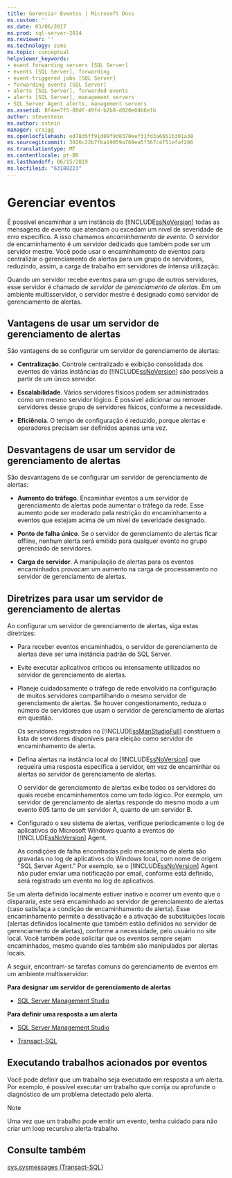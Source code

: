 ```yaml
---
title: Gerenciar Eventos | Microsoft Docs
ms.custom: ''
ms.date: 03/06/2017
ms.prod: sql-server-2014
ms.reviewer: ''
ms.technology: ssms
ms.topic: conceptual
helpviewer_keywords:
- event forwarding servers [SQL Server]
- events [SQL Server], forwarding
- event-triggered jobs [SQL Server]
- forwarding events [SQL Server]
- alerts [SQL Server], forwarded events
- alerts [SQL Server], management servers
- SQL Server Agent alerts, management servers
ms.assetid: 8f4ee7f5-80df-49fd-b2b8-d020e04b6e1b
author: stevestein
ms.author: sstein
manager: craigg
ms.openlocfilehash: ed78d5ff91d09f9d8370eef31fd3a6651b301a38
ms.sourcegitcommit: 3026c22b7fba19059a769ea5f367c4f51efaf286
ms.translationtype: MT
ms.contentlocale: pt-BR
ms.lasthandoff: 06/15/2019
ms.locfileid: "63188223"
---
```

# <a name="manage-events"></a>Gerenciar eventos
  É possível encaminhar a um instância do [!INCLUDE[ssNoVersion](../../includes/ssnoversion-md.md)] todas as mensagens de evento que atendam ou excedam um nível de severidade de erro específico. A isso chamamos *encaminhamento de evento*. O servidor de encaminhamento é um servidor dedicado que também pode ser um servidor mestre. Você pode usar o encaminhamento de eventos para centralizar o gerenciamento de alertas para um grupo de servidores, reduzindo, assim, a carga de trabalho em servidores de intensa utilização.  
  
 Quando um servidor recebe eventos para um grupo de outros servidores, esse servidor é chamado de *servidor de gerenciamento de alertas*. Em um ambiente multisservidor, o servidor mestre é designado como servidor de gerenciamento de alertas.  
  
## <a name="advantages-of-using-an-alerts-management-server"></a>Vantagens de usar um servidor de gerenciamento de alertas  
 São vantagens de se configurar um servidor de gerenciamento de alertas:  
  
-   **Centralização**. Controle centralizado e exibição consolidada dos eventos de várias instâncias do [!INCLUDE[ssNoVersion](../../includes/ssnoversion-md.md)] são possíveis a partir de um único servidor.  
  
-   **Escalabilidade**. Vários servidores físicos podem ser administrados como um mesmo servidor lógico. É possível adicionar ou remover servidores desse grupo de servidores físicos, conforme a necessidade.  
  
-   **Eficiência**. O tempo de configuração é reduzido, porque alertas e operadores precisam ser definidos apenas uma vez.  
  
## <a name="disadvantages-of-using-an-alerts-management-server"></a>Desvantagens de usar um servidor de gerenciamento de alertas  
 São desvantagens de se configurar um servidor de gerenciamento de alertas:  
  
-   **Aumento do tráfego**. Encaminhar eventos a um servidor de gerenciamento de alertas pode aumentar o tráfego da rede. Esse aumento pode ser moderado pela restrição do encaminhamento a eventos que estejam acima de um nível de severidade designado.  
  
-   **Ponto de falha único**. Se o servidor de gerenciamento de alertas ficar offline, nenhum alerta será emitido para qualquer evento no grupo gerenciado de servidores.  
  
-   **Carga de servidor**. A manipulação de alertas para os eventos encaminhados provocam um aumento na carga de processamento no servidor de gerenciamento de alertas.  
  
## <a name="guidelines-for-using-an-alerts-management-server"></a>Diretrizes para usar um servidor de gerenciamento de alertas  
 Ao configurar um servidor de gerenciamento de alertas, siga estas diretrizes:  
  
-   Para receber eventos encaminhados, o servidor de gerenciamento de alertas deve ser uma instância padrão do SQL Server.  
  
-   Evite executar aplicativos críticos ou intensamente utilizados no servidor de gerenciamento de alertas.  
  
-   Planeje cuidadosamente o tráfego de rede envolvido na configuração de muitos servidores compartilhando o mesmo servidor de gerenciamento de alertas. Se houver congestionamento, reduza o número de servidores que usam o servidor de gerenciamento de alertas em questão.  
  
     Os servidores registrados no [!INCLUDE[ssManStudioFull](../../includes/ssmanstudiofull-md.md)] constituem a lista de servidores disponíveis para eleição como servidor de encaminhamento de alerta.  
  
-   Defina alertas na instância local do [!INCLUDE[ssNoVersion](../../includes/ssnoversion-md.md)] que requeira uma resposta específica a servidor, em vez de encaminhar os alertas ao servidor de gerenciamento de alertas.  
  
     O servidor de gerenciamento de alertas exibe todos os servidores do quais recebe encaminhamentos como um todo lógico. Por exemplo, um servidor de gerenciamento de alertas responde do mesmo modo a um evento 605 tanto de um servidor A, quanto de um servidor B.  
  
-   Configurado o seu sistema de alertas, verifique periodicamente o log de aplicativos do Microsoft Windows quanto a eventos do [!INCLUDE[ssNoVersion](../../includes/ssnoversion-md.md)] Agent.  
  
     As condições de falha encontradas pelo mecanismo de alerta são gravadas no log de aplicativos do Windows local, com nome de origem "SQL Server Agent." Por exemplo, se o [!INCLUDE[ssNoVersion](../../includes/ssnoversion-md.md)] Agent não puder enviar uma notificação por email, conforme está definido, será registrado um evento no log de aplicativos.  
  
 Se um alerta definido localmente estiver inativo e ocorrer um evento que o dispararia, este será encaminhado ao servidor de gerenciamento de alertas (caso satisfaça a condição de encaminhamento de alerta). Esse encaminhamento permite a desativação e a ativação de substituições locais (alertas definidos localmente que também estão definidos no servidor de gerenciamento de alertas), conforme a necessidade, pelo usuário no site local. Você também pode solicitar que os eventos sempre sejam encaminhados, mesmo quando eles também são manipulados por alertas locais.  
  
 A seguir, encontram-se tarefas comuns do gerenciamento de eventos em um ambiente multisservidor:  
  
 **Para designar um servidor de gerenciamento de alertas**  
  
-   [SQL Server Management Studio](../sql-server-management-studio-ssms.md)  
  
 **Para definir uma resposta a um alerta**  
  
-   [SQL Server Management Studio](define-the-response-to-an-alert-sql-server-management-studio.md)  
  
-   [Transact-SQL](/sql/relational-databases/system-stored-procedures/sp-add-notification-transact-sql)  
  
## <a name="running-event-triggered-jobs"></a>Executando trabalhos acionados por eventos  
 Você pode definir que um trabalho seja executado em resposta a um alerta. Por exemplo, é possível executar um trabalho que corrija ou aprofunde o diagnóstico de um problema detectado pelo alerta.  
  
> [!NOTE]  
>  Uma vez que um trabalho pode emitir um evento, tenha cuidado para não criar um loop recursivo alerta-trabalho.  
  
## <a name="see-also"></a>Consulte também  
 [sys.sysmessages &#40;Transact-SQL&#41;](/sql/relational-databases/system-compatibility-views/sys-sysmessages-transact-sql)  
  
  

